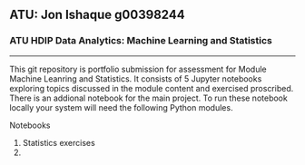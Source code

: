 ## ATU: Jon Ishaque g00398244


### ATU HDIP Data Analytics: Machine Learning and Statistics

---
This git repository is portfolio submission for assessment for Module Machine Leanring and Statistics.
It consists of 5 Jupyter notebooks exploring topics discussed in the module content and exercised proscribed. There is an addional notebook for the main project.
To run these notebook locally your system will need the following Python modules.


Notebooks
01. Statistics exercises
02. 
